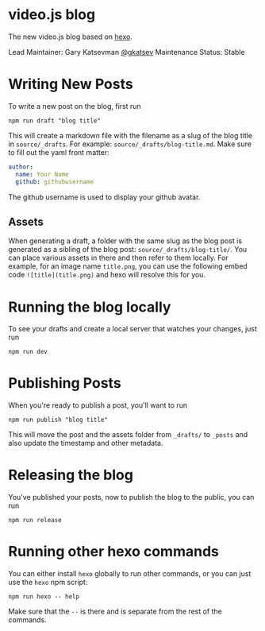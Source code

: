 # video.js blog
The new video.js blog based on [hexo][].

[hexo]: https://www.npmjs.com/package/hexo

Lead Maintainer: Gary Katsevman [@gkatsev](https://github.com/gkatsev])
Maintenance Status: Stable

# Writing New Posts
To write a new post on the blog, first run
```
npm run draft "blog title"
```
This will create a markdown file with the filename as a slug of the blog title in `source/_drafts`. For example: `source/_drafts/blog-title.md`.
Make sure to fill out the yaml front matter:
```yml
author:
  name: Your Name
  github: githubusername
```

The github username is used to display your github avatar.

## Assets
When generating a draft, a folder with the same slug as the blog post is generated as a sibling of the blog post: `source/_drafts/blog-title/`.
You can place various assets in there and then refer to them locally.
For example, for an image name `title.png`, you can use the following embed code `![title](title.png)` and hexo will resolve this for you.

# Running the blog locally
To see your drafts and create a local server that watches your changes, just run
```
npm run dev
```

# Publishing Posts
When you're ready to publish a post, you'll want to run
```
npm run publish "blog title"
```
This will move the post and the assets folder from `_drafts/` to `_posts` and also update the timestamp and other metadata.

# Releasing the blog
You've published your posts, now to publish the blog to the public, you can run
```
npm run release
```

# Running other hexo commands
You can either install `hexo` globally to run other commands, or you can just use the `hexo` npm script:
```
npm run hexo -- help
```
Make sure that the `--` is there and is separate from the rest of the commands.
